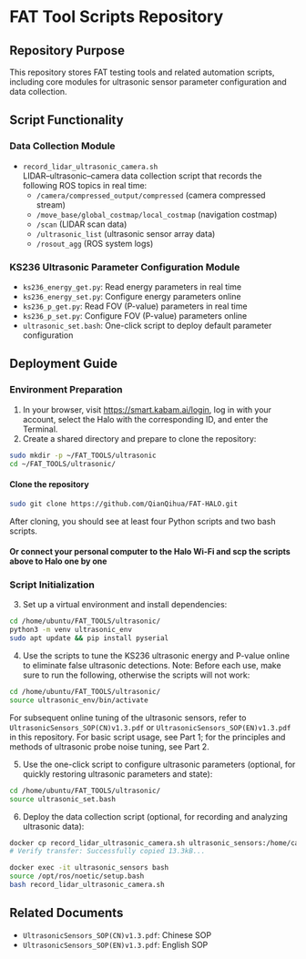 # FAT Tool Scripts Repository

## Repository Purpose
This repository stores FAT testing tools and related automation scripts, including core modules for ultrasonic sensor parameter configuration and data collection.

## Script Functionality

### Data Collection Module
- `record_lidar_ultrasonic_camera.sh`  
LIDAR–ultrasonic–camera data collection script that records the following ROS topics in real time:
  - `/camera/compressed_output/compressed` (camera compressed stream)
  - `/move_base/global_costmap/local_costmap` (navigation costmap)
  - `/scan` (LIDAR scan data)
  - `/ultrasonic_list` (ultrasonic sensor array data)
  - `/rosout_agg` (ROS system logs)

### KS236 Ultrasonic Parameter Configuration Module
- `ks236_energy_get.py`: Read energy parameters in real time
- `ks236_energy_set.py`: Configure energy parameters online
- `ks236_p_get.py`: Read FOV (P-value) parameters in real time
- `ks236_p_set.py`: Configure FOV (P-value) parameters online
- `ultrasonic_set.bash`: One-click script to deploy default parameter configuration

## Deployment Guide

### Environment Preparation
1. In your browser, visit https://smart.kabam.ai/login, log in with your account, select the Halo with the corresponding ID, and enter the Terminal.
2. Create a shared directory and prepare to clone the repository:
```bash
sudo mkdir -p ~/FAT_TOOLS/ultrasonic
cd ~/FAT_TOOLS/ultrasonic/
```
#### Clone the repository
```bash
sudo git clone https://github.com/QianQihua/FAT-HALO.git
```
After cloning, you should see at least four Python scripts and two bash scripts.
#### Or connect your personal computer to the Halo Wi‑Fi and scp the scripts above to Halo one by one

### Script Initialization
3. Set up a virtual environment and install dependencies:
```bash
cd /home/ubuntu/FAT_TOOLS/ultrasonic/
python3 -m venv ultrasonic_env
sudo apt update && pip install pyserial

```
4. Use the scripts to tune the KS236 ultrasonic energy and P-value online to eliminate false ultrasonic detections.
Note: Before each use, make sure to run the following, otherwise the scripts will not work:
```bash
cd /home/ubuntu/FAT_TOOLS/ultrasonic/
source ultrasonic_env/bin/activate

```
For subsequent online tuning of the ultrasonic sensors, refer to `UltrasonicSensors_SOP(CN)v1.3.pdf` or `UltrasonicSensors_SOP(EN)v1.3.pdf` in this repository. For basic script usage, see Part 1; for the principles and methods of ultrasonic probe noise tuning, see Part 2.

5. Use the one-click script to configure ultrasonic parameters (optional, for quickly restoring ultrasonic parameters and state):
```bash
cd /home/ubuntu/FAT_TOOLS/ultrasonic/
source ultrasonic_set.bash
```

6. Deploy the data collection script (optional, for recording and analyzing ultrasonic data):
```bash
docker cp record_lidar_ultrasonic_camera.sh ultrasonic_sensors:/home/catkin_ws
# Verify transfer: Successfully copied 13.3kB...

docker exec -it ultrasonic_sensors bash
source /opt/ros/noetic/setup.bash
bash record_lidar_ultrasonic_camera.sh
```

## Related Documents
- `UltrasonicSensors_SOP(CN)v1.3.pdf`: Chinese SOP
- `UltrasonicSensors_SOP(EN)v1.3.pdf`: English SOP